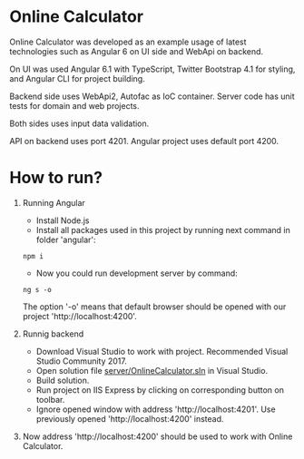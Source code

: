 # Online Calculator
Online Calculator was developed as an example usage of latest technologies such as Angular 6 on UI side and WebApi on backend.

On UI was used Angular 6.1 with TypeScript, Twitter Bootstrap 4.1 for styling, and Angular CLI for project building.

Backend side uses WebApi2, Autofac as IoC container. Server code has unit tests for domain and web projects.

Both sides uses input data validation.

API on backend uses port 4201. Angular project uses default port 4200.

# How to run?

1. Running Angular
   - Install Node.js
   - Install all packages used in this project by running next command in folder 'angular':
   ```
   npm i
   ```
   - Now you could run development server by command:
   ```
   ng s -o
   ```
   The option '-o' means that default browser should be opened with our project 'http://localhost:4200'.
   
2. Runnig backend
   - Download Visual Studio to work with project. Recommended Visual Studio Community 2017.
   - Open solution file [server/OnlineCalculator.sln](server/OnlineCalculator.sln) in Visual Studio.
   - Build solution.
   - Run project on IIS Express by clicking on corresponding button on toolbar.
   - Ignore opened window with address 'http://localhost:4201'. Use previously opened 'http://localhost:4200' instead.

3. Now address 'http://localhost:4200' should be used to work with Online Calculator.
